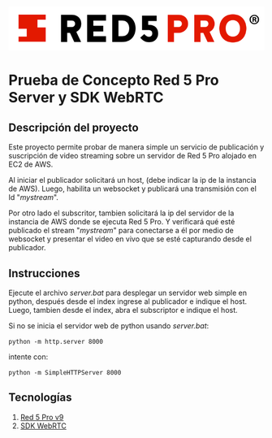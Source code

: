![alt text](/lib/red5pro/assets/red5pro_logo.svg)
# Prueba de Concepto Red 5 Pro Server y SDK WebRTC


## Descripción del proyecto
Este proyecto permite probar de manera simple un servicio de publicación y suscripción de video streaming sobre un servidor de Red 5 Pro alojado en EC2 de AWS.

Al iniciar el publicador solicitará un host, (debe indicar la ip de la instancia de AWS). Luego, habilita un websocket y publicará una transmisión con el Id "_mystream_".

Por otro lado el subscritor, tambien solicitará la ip del servidor de la instancia de AWS donde se ejecuta Red 5 Pro. Y verificará qué esté publicado el stream "_mystream_" para conectarse a él por medio de websocket y presentar el video en vivo que se esté capturando desde el publicador.


## Instrucciones
Ejecute el archivo _server.bat_ para desplegar un servidor web simple en python, después desde el index ingrese al publicador e indique el host. Luego, tambien desde el index, abra el subscriptor e indique el host.

Si no se inicia el servidor web de python usando _server.bat_:

    python -m http.server 8000

intente con:

    python -m SimpleHTTPServer 8000



## Tecnologías
1. [Red 5 Pro v9](https://www.red5pro.com/docs/server/quickstart/serverinstall/)
2. [SDK WebRTC](https://github.com/red5pro/red5pro-webrtc-sdk.git)



